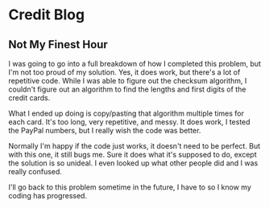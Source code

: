 # Credit Blog

## Not My Finest Hour

I was going to go into a full breakdown of how I completed this problem, but I'm not too proud of my solution. Yes, it does work, but there's a lot of repetitive code. While I was able to figure out the checksum algorithm, I couldn't figure out an algorithm to find the lengths and first digits of the credit cards.

What I ended up doing is copy/pasting that algorithm multiple times for each card. It's too long, very repetitive, and messy. It does work, I tested the PayPal numbers, but I really wish the code was better.

Normally I'm happy if the code just works, it doesn't need to be perfect. But with this one, it still bugs me. Sure it does what it's supposed to do, except the solution is so unideal. I even looked up what other people did and I was really confused.

I'll go back to this problem sometime in the future, I have to so I know my coding has progressed.